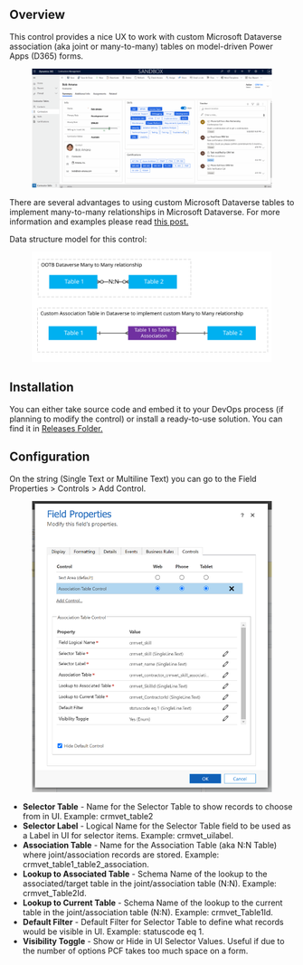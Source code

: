 <!-- wp:heading -->
<h2>Overview</h2>
<!-- /wp:heading -->

<!-- wp:paragraph -->
<p>This control provides a nice UX to work with custom Microsoft Dataverse association (aka joint or many-to-many) tables on model-driven Power Apps (D365) forms.</p>
<!-- /wp:paragraph -->

<!-- wp:image {"sizeSlug":"large","linkDestination":"none"} -->
<figure class="wp-block-image size-large"><img src="/images/Association-Table-Control-Form-Example.gif" alt=""/></figure>
<!-- /wp:image -->

<!-- wp:paragraph -->
<p>There are several advantages to using custom Microsoft Dataverse tables to implement many-to-many relationships in Microsoft Dataverse. For more information and examples please read <a href="https://crm.vet/power-apps-pcf-association-table-control-for-joint-many-to-many-tables/">this post.</a></p>
<!-- /wp:paragraph -->

<!-- wp:paragraph -->
<p>Data structure model for this control:</p>
<!-- /wp:paragraph -->

<!-- wp:image {"id":550,"sizeSlug":"large","linkDestination":"none"} -->
<figure class="wp-block-image size-large"><img src="/images/Association-Table-Control-ERD.svg" alt="" class="wp-image-550"/></figure>
<!-- /wp:image -->

<!-- wp:heading -->
<h2>Installation</h2>
<!-- /wp:heading -->

<!-- wp:paragraph -->
<p>You can either take source code and embed it to your DevOps process (if planning to modify the control) or install a ready-to-use solution. You can find it in <a href="https://github.com/crmvet/AssociationTableControl/releases">Releases Folder.</a></p>
<!-- /wp:paragraph -->

<!-- wp:heading -->
<h2>Configuration</h2>
<!-- /wp:heading -->

<!-- wp:paragraph -->
<p>On the string (Single Text or Multiline Text) you can go to the Field Properties &gt; Controls &gt; Add Control. </p>
<!-- /wp:paragraph -->

<!-- wp:image {"id":615,"sizeSlug":"large","linkDestination":"none"} -->
<figure class="wp-block-image size-large"><img src="/images/Association-Table-Control-Configuration-Form-Example.png" alt="" class="wp-image-615"/></figure>
<!-- /wp:image -->

<!-- wp:list -->
<ul><li><strong>Selector Table</strong> - Name for the Selector Table to show records to choose from in UI. Example: crmvet_table2</li><li><strong>Selector Label</strong> - Logical Name for the Selector Table field to be used as a Label in UI for selector items. Example: crmvet_uilabel.</li><li><strong>Association Table</strong> - Name for the Association Table (aka N:N Table) where joint/association records are stored. Example: crmvet_table1_table2_association.</li><li><strong>Lookup to Associated Table</strong> - Schema Name of the lookup to the associated/target table in the joint/association table (N:N). Example: crmvet_Table2Id.</li><li><strong>Lookup to Current Table</strong> - Schema Name of the lookup to the current table in the joint/association table (N:N). Example: crmvet_Table1Id.</li><li><strong>Default Filter</strong> - Default Filter for Selector Table to define what records would be visible in UI. Example: statuscode eq 1.</li><li><strong>Visibility Toggle</strong> - Show or Hide in UI Selector Values. Useful if due to the number of options PCF takes too much space on a form.</li></ul>
<!-- /wp:list -->
